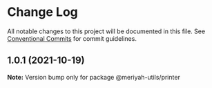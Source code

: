 # Change Log

All notable changes to this project will be documented in this file.
See [Conventional Commits](https://conventionalcommits.org) for commit guidelines.

## 1.0.1 (2021-10-19)

**Note:** Version bump only for package @meriyah-utils/printer
